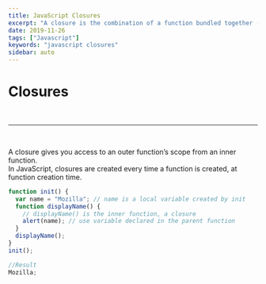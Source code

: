 ```yaml
---
title: JavaScript Closures
excerpt: "A closure is the combination of a function bundled together (enclosed) with references to its surrounding state (the lexical environment)"
date: 2019-11-26
tags: ["Javascript"]
keywords: "javascript closures"
sidebar: auto
---
```


# Closures

<br>
<hr>
<br>

A closure gives you access to an outer function’s scope from an inner function.  
In JavaScript, closures are created every time a function is created, at function creation time.

```javascript
function init() {
  var name = "Mozilla"; // name is a local variable created by init
  function displayName() {
    // displayName() is the inner function, a closure
    alert(name); // use variable declared in the parent function
  }
  displayName();
}
init();

//Result
Mozilla;
```

